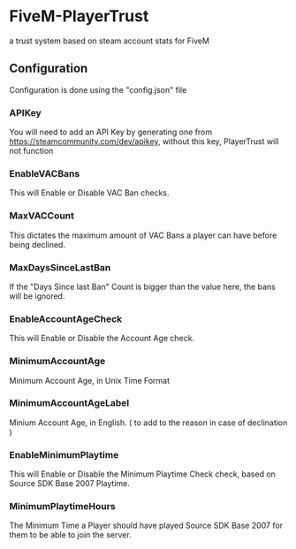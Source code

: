 # FiveM-PlayerTrust
a trust system based on steam account stats for FiveM


## Configuration

Configuration is done using the "config.json" file

### APIKey
You will need to add an API Key by generating one from https://steamcommunity.com/dev/apikey, without this key, PlayerTrust will not function

### EnableVACBans
This will Enable or Disable VAC Ban checks.

### MaxVACCount
This dictates the maximum amount of VAC Bans a player can have before being declined.

### MaxDaysSinceLastBan
If the "Days Since last Ban" Count is bigger than the value here, the bans will be ignored.

### EnableAccountAgeCheck
This will Enable or Disable the Account Age check.

### MinimumAccountAge
Minimum Account Age, in Unix Time Format

### MinimumAccountAgeLabel
Minium Account Age, in English. ( to add to the reason in case of declination )

### EnableMinimumPlaytime
This will Enable or Disable the Minimum Playtime Check check, based on Source SDK Base 2007 Playtime.

### MinimumPlaytimeHours
The Minimum Time a Player should have played Source SDK Base 2007 for them to be able to join the server.
